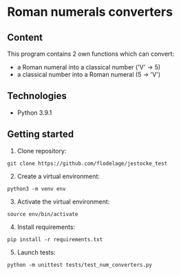 
# Roman numerals converters

## Content
This program contains 2 own functions which can convert:
- a Roman numeral into a classical number ('V' -> 5)
- a classical number into a Roman numeral (5 -> 'V')

## Technologies
* Python 3.9.1

## Getting started
1. Clone repository:
```
git clone https://github.com/flodelage/jestocke_test
```

2. Create a virtual environment:
```
python3 -m venv env
```

3. Activate the virtual environment:
```
source env/bin/activate
```

4. Install requirements:
```
pip install -r requirements.txt
```

5. Launch tests:
```
python -m unittest tests/test_num_converters.py
```
